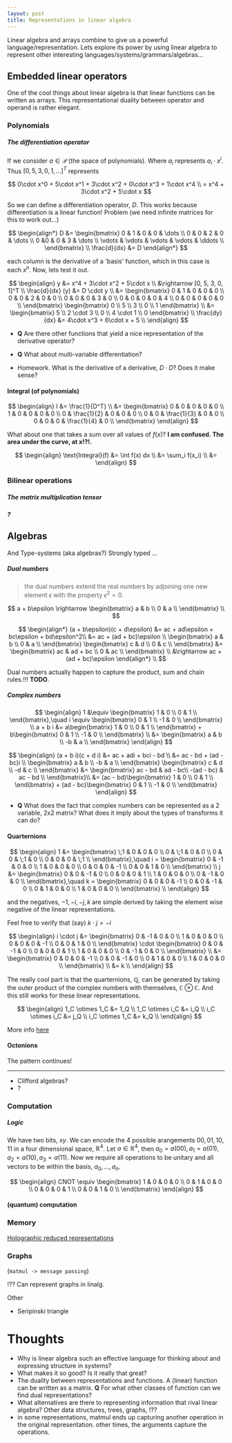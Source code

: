 ```yaml
---
layout: post
title: Representations in linear algebra
---
```


Linear algebra and arrays combine to give us a powerful language/representation. Lets explore its power by using linear algebra to represent other interesting languages/systems/grammars/algebras...

<!-- For example, logic/computation, dual numbers, holographic representations, ???
Others? What about graphics, or ??, or -->

## Embedded linear operators

One of the cool things about linear algebra is that linear functions can be written as arrays. This representational duality between operator and operand is rather elegant.

<!-- But are these more that just nice mathematical curiosities? Why is this useful or important? -->

### Polynomials
##### The differentiation operator

If we consider $a \in \mathcal P$ (the space of polynomials). Where $a_i$ represents $a_i \cdot x^i$. Thus $[0, 5, 3, 0, 1, \dots]^T$ represents

$$
0\cdot x^0 + 5\cdot x^1 + 3\cdot x^2 + 0\cdot x^3 + 1\cdot x^4 \\
= x^4 + 3\cdot x^2 + 5\cdot x
$$

So we can define a differentiation operator, $D$. This works because differentiation is a linear function!
<side>Problem (we need infinite matrices for this to work out...)</side>

$$
\begin{align*}
D &= \begin{bmatrix}
0 & 1 & 0 & 0 & \dots \\
0 & 0 & 2 & 0 &  \dots \\
0 &0 & 0 & 3 & \dots \\
\vdots & \vdots & \vdots & \vdots & \ddots \\
\end{bmatrix} \\
\frac{d}{dx} &= D
\end{align*}
$$

each column is the derivative of a 'basis' function, which in this case is each $x^n$. Now, lets test it out.

$$
\begin{align}
y &= x^4 + 3\cdot x^2 + 5\cdot x \\
&\rightarrow [0, 5, 3, 0, 1]^T \\
\frac{d}{dx} (y) &= D \cdot y \\
&= \begin{bmatrix}
0 & 1 & 0 & 0 & 0 \\
0 & 0 & 2 & 0 & 0 \\
0 & 0 & 0 & 3 & 0 \\
0 & 0 & 0 & 0 & 4 \\
0 & 0 & 0 & 0 & 0 \\
\end{bmatrix}
\begin{bmatrix} 0 \\ 5 \\ 3 \\ 0 \\ 1
\end{bmatrix} \\
&= \begin{bmatrix} 5 \\ 2 \cdot 3 \\ 0 \\ 4 \cdot 1 \\ 0 \end{bmatrix} \\
\frac{dy}{dx} &= 4\cdot x^3 + 6\cdot x + 5 \\
\end{align}
$$

- __Q__ Are there other functions that yield a nice representation of the derivative operator?
- __Q__ What about multi-variable differentiation?

- Homework. What is the derivative of a derivative, $D \cdot D$? Does it make sense?

#### Integral (of polynomials)

$$
\begin{align}
I &= \frac{1}{D^T} \\
&= \begin{bmatrix}
0 & 0 & 0 & 0 & 0 \\
1 & 0 & 0 & 0 & 0 \\
0 & \frac{1}{2} & 0 & 0 & 0 \\
0 & 0 & \frac{1}{3} & 0 & 0 \\
0 & 0 & 0 & \frac{1}{4} & 0 \\
\end{bmatrix}
\end{align}
$$

What about one that takes a sum over all values of $f(x)$?
__I am confused. The area under the curve, at x!?!.__

$$
\begin{align}
\text{Integral}(f) &= \int f(x) dx \\
&= \sum_i f(x_i) \\
&=
\end{align}
$$

### Bilinear operations

##### The matrix multiplication tensor

##### ?

## Algebras

And Type-systems (aka algebras?)
Strongly typed …

##### Dual numbers

> the dual numbers extend the real numbers by adjoining one new element $\epsilon$ with the property $\epsilon^2 = 0$.

$$
a + b\epsilon \rightarrow
\begin{bmatrix}
a & b \\
0 & a \\
\end{bmatrix} \\
$$


$$
\begin{align*}
(a + b\epsilon)(c + d\epsilon) &= ac + ad\epsilon + bc\epsilon + bd\epsilon^2\\
&= ac + (ad + bc)\epsilon \\
\begin{bmatrix}
  a & b \\
  0 & a \\
\end{bmatrix}
\begin{bmatrix}
  c & d \\
  0 & c \\
\end{bmatrix}
&=
\begin{bmatrix}
  ac & ad + bc \\
  0 & ac \\
\end{bmatrix} \\
&\rightarrow  ac + (ad + bc)\epsilon
\end{align*} \\
$$


Dual numbers actually happen to capture the product, sum and chain rules.!!! __TODO__.

##### Complex numbers

$$
\begin{align}
1 &\equiv \begin{bmatrix}
1 & 0 \\
0 & 1 \\
\end{bmatrix},\quad
i \equiv \begin{bmatrix}
0 & 1 \\
-1 & 0 \\
\end{bmatrix} \\
a + b i &=
a\begin{bmatrix}
1 & 0 \\
0 & 1 \\
\end{bmatrix} +
b\begin{bmatrix}
0 & 1 \\
-1 & 0 \\
\end{bmatrix} \\
&= \begin{bmatrix}
a & b \\
-b & a \\
\end{bmatrix}
\end{align}
$$

$$
\begin{align}
(a + b i)(c + d i) &= ac + adi + bci - bd \\
&= ac - bd + (ad - bc)i \\
\begin{bmatrix}
a & b \\
-b & a \\
\end{bmatrix}
\begin{bmatrix}
c & d \\
-d & c \\
\end{bmatrix} &=
\begin{bmatrix}
ac - bd &  ad - bc\\
-(ad - bc) & ac - bd \\
\end{bmatrix}\\
&= (ac - bd)\begin{bmatrix}
1 & 0 \\
0 & 1 \\
\end{bmatrix} +
(ad - bc)\begin{bmatrix}
0 & 1 \\
-1 & 0 \\
\end{bmatrix}
\end{align}
$$

- __Q__ What does the fact that complex numbers can be represented as a 2 variable, 2x2 matrix? What does it imply about the types of transforms it can do?




#### Quarternions

$$
\begin{align}
1 &= \begin{bmatrix}
\;1 & 0 & 0 & 0 \\
0 & \;1 & 0 & 0 \\
0 & 0 & \;1 & 0 \\
0 & 0 & 0 & \;1 \\
\end{bmatrix},\quad
i = \begin{bmatrix}
0 & -1 & 0 & 0 \\
1 & 0 & 0 & 0 \\
0 & 0 & 0 & -1 \\
0 & 0 & 1 & 0 \\
\end{bmatrix} \\
j &= \begin{bmatrix}
0 & 0 & -1 & 0 \\
0 & 0 & 0 & 1 \\
1 & 0 & 0 & 0 \\
0 & -1 & 0 & 0 \\
\end{bmatrix},\quad
k = \begin{bmatrix}
0 & 0 & 0 & -1 \\
0 & 0 & -1 & 0 \\
0 & 1 & 0 & 0 \\
1 & 0 & 0 & 0 \\
\end{bmatrix} \\
\end{align}
$$

and the negatives, $-1, -i, -j, k$ are simple derived by taking the element wise negative of the linear representations.


<side>Feel free to verify that (say) $k \cdot j = -i$</side>


$$
\begin{align}
i \cdot j &= \begin{bmatrix}
0 & -1 & 0 & 0 \\
1 & 0 & 0 & 0 \\
0 & 0 & 0 & -1 \\
0 & 0 & 1 & 0 \\
\end{bmatrix} \cdot
\begin{bmatrix}
0 & 0 & -1 & 0 \\
0 & 0 & 0 & 1 \\
1 & 0 & 0 & 0 \\
0 & -1 & 0 & 0 \\
\end{bmatrix} \\
&= \begin{bmatrix}
0 & 0 & 0 & -1 \\
0 & 0 & -1 & 0 \\
0 & 1 & 0 & 0 \\
1 & 0 & 0 & 0 \\
\end{bmatrix} \\
&= k \\
\end{align}
$$

The really cool part is that the quarternions, $\mathbb Q$, can be generated by taking the outer product of the complex numbers with themselves, $\mathbb C \otimes \mathbb C$. And this still works for these linear representations.

$$
\begin{align}
1_C \otimes 1_C &= 1_Q \\
1_C \otimes i_C &= i_Q \\
i_C \otimes i_C &= j_Q \\
i_C \otimes 1_C &= k_Q \\
\end{align}
$$


More info [here](https://groupprops.subwiki.org/wiki/Linear_representation_theory_of_quaternion_group)

#### Octonions

The pattern continues!

***

- Clifford algebras?
- ?

### Computation
##### Logic

We have two bits, $xy$. We can encode the 4 possible arangements $00, 01, 10, 11$ in a four dimensional space, $\mathbb R^4$. Let $a \in \mathbb R^4$, then $a_0 = a(00), a_1 = a(01), a_2 = a(10), a_3 = a(11)$. Now we require all operations to be unitary and all vectors to be within the basis, $a_0, ..., a_n$.

$$
\begin{align}
CNOT \equiv
\begin{bmatrix}
1 & 0 & 0 & 0 \\
0 & 1 & 0 & 0 \\
0 & 0 & 0 & 1 \\
0 & 0 & 1 & 0 \\
\end{bmatrix}
\end{align}
$$

#### (quantum) computation


### Memory

[Holographic reduced representations](http://www2.fiit.stuba.sk/~kvasnicka/CognitiveScience/6.prednaska/plate.ieee95.pdf)

### Graphs
(`matmul -> message passing`)

!?? Can represent graphs in linalg.

Other

* Seripinski triangle

# Thoughts

- Why is linear algebra such an effective language for thinking about and expressing structure in systems?
- What makes it so good? Is it really that great?
- The duality between representations and functions. A (linear) function can be written as a matrix. __Q__ For what other classes of function can we find dual representations?
- What alternatives are there to representing information that rival linear algebra? Other data structures, trees, graphs, !??
- in some representations, matmul ends up capturing another operation in the original representation. other times, the arguments capture the operations.
